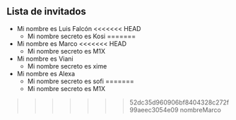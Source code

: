 ## Lista de invitados
  * Mi nombre es Luis Falcón
<<<<<<< HEAD
    * Mi nombre secreto es Kosi
=======
  * Mi nombre es Marco
<<<<<<< HEAD
    * Mi nombre secreto es M1X
  * Mi nombre es Viani
    * Mi nombre secreto es xime
  * Mi nombre es Alexa 
    * Mi nombre secreto es sofi
=======
    * Mi nombre secreto es M1X 

>>>>>>> 52dc35d960906bf8404328c272f99aeec3054e09
>>>>>>> nombreMarco
